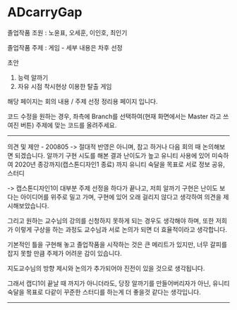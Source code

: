 # ADcarryGap

졸업작품 조원 : 노윤표, 오세훈, 이인호, 최인기

졸업작품 주제 : 게임 - 세부 내용은 차후 선정

초안
1. 능력 알까기
2. 자유 시점 착시현상 이용한 탈출 게임

해당 페이지는 회의 내용 / 주제 선정 정리용 페이지 입니다.

코드 수정을 원하는 경우, 좌측에 Branch를 선택하여(현재 화면에서는 Master 라고 쓰여진 버튼) 주제에 맞는 코드를 올려주세요.

-------------------------------------------------------------------------------------------------------------------------------------

의견 및 제안 - 200805 -> 절대적 반영은 아니며, 참고 하거나 다음 회의 때 논의해보면 되겠습니다.
알까기 구현 시도를 해본 결과 난이도가 높고 유니티 사용에 있어 미숙하여 2020년 종강까지(캡스톤디자인1 종료) 까지 유니티 숙달을 목표로 서로 정보 공유, 스터디

-> 캡스톤디자인1이 대부분 주제 선정을 하다가 끝나고, 저희 알까기 구현은 난이도 보다는 아이디어를 위주로 밀고 가며, 구현에 있어 오래 걸리지 않다고 생각하여 의견을 제시해보았습니다.

그리고 원하는 교수님의 강의를 신청하지 못하게 되는 경우도 생각해야 하며, 또한 저희가 이렇게 구상을 하는 과정도 교수님과 서로 논의가 되면 더 효율적이라고 생각합니다.

기본적인 틀을 구현해 놓고 졸업작품을 시작하는 것은 큰 메리트가 있지만, 너무 갈피를 잡지 못할 만큼 주제가 어려운 감이 있습니다. 

지도교수님의 방향 제시와 논의가 추가되어야 진전이 있을 것으로 생각됩니다. 

그래서 캡디1이 끝날 때 까지가 아니더라도, 당장 알까기를 만들어버리자가 아닌, 유니티 숙달을 목표로 다같이 꾸준한 스터디를 하는게 더 좋을것 같다는 생각입니다.

-------------------------------------------------------------------------------------------------------------------------------------
